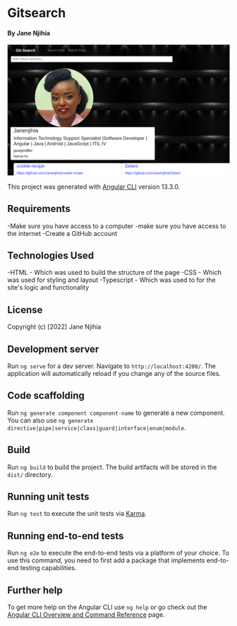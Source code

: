 # Gitsearch
#### By Jane Njihia

![This is an image](./src/assets/PROJECTSNIPPET.png)


This project was generated with [Angular CLI](https://github.com/angular/angular-cli) version 13.3.0.

## Requirements
 -Make sure you have access to a computer
 -make sure you have access to the internet
 -Create a GitHub account

## Technologies Used
 -HTML - Which was used to build the structure of the page
 -CSS - Which was used for styling and layout
 -Typescript - Which was used to for the site's logic and functionality


## License
Copyright (c) [2022] Jane Njihia

## Development server

Run `ng serve` for a dev server. Navigate to `http://localhost:4200/`. The application will automatically reload if you change any of the source files.

## Code scaffolding

Run `ng generate component component-name` to generate a new component. You can also use `ng generate directive|pipe|service|class|guard|interface|enum|module`.

## Build

Run `ng build` to build the project. The build artifacts will be stored in the `dist/` directory.

## Running unit tests

Run `ng test` to execute the unit tests via [Karma](https://karma-runner.github.io).

## Running end-to-end tests

Run `ng e2e` to execute the end-to-end tests via a platform of your choice. To use this command, you need to first add a package that implements end-to-end testing capabilities.

## Further help

To get more help on the Angular CLI use `ng help` or go check out the [Angular CLI Overview and Command Reference](https://angular.io/cli) page.

